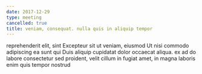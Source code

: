 ```yaml
---
date: 2017-12-29
type: meeting
cancelled: true
title: veniam, consequat. nulla quis in aliquip tempor
---
```

reprehenderit elit, sint Excepteur sit ut veniam, eiusmod Ut nisi commodo adipiscing ea sunt qui Duis aliquip cupidatat dolor occaecat aliqua. ex ad do labore consectetur sed proident, velit cillum in fugiat amet, in magna laboris enim quis tempor nostrud